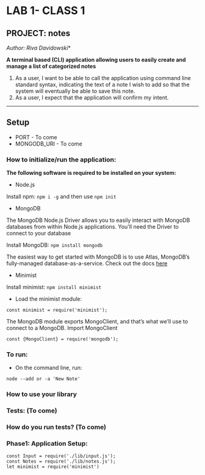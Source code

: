 # LAB 1- CLASS 1
## PROJECT: notes

*Author: Riva Davidowski**

**A terminal based (CLI) application allowing users to easily create and manage a list of categorized notes**

1. As a user, I want to be able to call the application using command line standard syntax, indicating the text of a note I wish to add so that the system will eventually be able to save this note.
2. As a user, I expect that the application will confirm my intent.

-----------------------

## Setup


- PORT - To come
- MONGODB_URI - To come

### How to initialize/run the application:
**The following software is required to be installed on your system:**
- Node.js

 Install npm: `npm i -g` and then use  `npm init`

 - MongoDB

The MongoDB Node.js Driver allows you to easily interact with MongoDB databases from within Node.js applications. You'll need the Driver to connect to your database

 Install MongoDB: `npm install mongodb`

 The easiest way to get started with MongoDB is to use Atlas, MongoDB’s fully-managed database-as-a-service. Check out the docs [here](https://www.mongodb.com/blog/post/quick-start-nodejs-mongodb--how-to-get-connected-to-your-database)

- Minimist

Install minimist: `npm install minimist`

- Load the minimist module:

 `const minimist = require('minimist');`

 The MongoDB module exports MongoClient, and that’s what we’ll use to connect to a MongoDB. Import MongoClient

 `const {MongoClient} = require('mongodb');`


### To run:
- On the command line, run:

`node --add or -a 'New Note'`


### How to use your library

### Tests: (To come)

### How do you run tests? (To come)



### Phase1: Application Setup:

```
const Input = require('./lib/input.js');
const Notes = require('./lib/notes.js');
let minimist = require('minimist')

```
